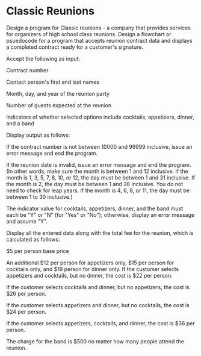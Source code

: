# Classic Reunions

Design a program for Classic reunions - a company that provides services for organizers of high school class reunions. Design a flowchart or psuedocode for a program that accepts reunion contract data and displays a completed contract ready for a customer's signature.

Accept the following as input:

Contract number

Contact person's first and last names

Month, day, and year of the reunion party

Number of guests expected at the reunion

Indicators of whether selected options include cocktails, appetizers, dinner, and a band



Display output as follows:

If the contract number is not between 10000 and 99999 inclusive, issue an error message and end the program.

If the reunion date is invalid, issue an error message and end the program. (In other words, make sure the month is between 1 and 12 inclusive. If the month is 1, 3, 5, 7, 8, 10, or 12, the day must be between 1 and 31 inclusive. If the month is 2, the day must be between 1 and 28 inclusive. You do not need to check for leap years. If the month is 4, 6, 8, or 11, the day must be between 1 to 30 inclusive.)

The indicator value for cocktails, appetizers, dinner, and the band must each be "Y" or "N" (for "Yes" or "No"); otherwise, display an error message and assume "Y".

Display all the entered data along with the total fee for the reunion, which is calculated as follows:

$5 per person base price

An additional $12 per person for appetizers only, $15 per person for cocktails only, and $19 person for dinner only. If the customer selects appetizers and cocktails, but no dinner, the cost is $22 per person.

If the customer selects cocktails and dinner, but no appetizers, the cost is $26 per person. 

If the customer selects appetizers and dinner, but no cocktails, the cost is $24 per person. 

If the customer selects appetizers, cocktails, and dinner, the cost is $36 per person.

The charge for the band is $500 no matter how many people attend the reunion.